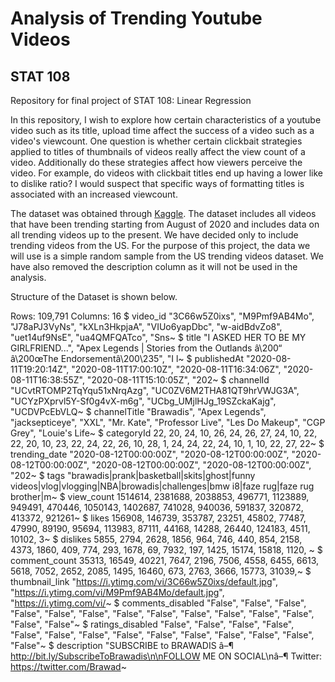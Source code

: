 # Analysis of Trending Youtube Videos
## STAT 108
Repository for final project of STAT 108: Linear Regression

In this repository, I wish to explore how certain characteristics of a youtube video such as its title, upload time affect the success of a video such as a video's viewcount. One question is whether certain clickbait strategies applied to titles of thumbnails of videos really affect the view count of a video. Additionally do these strategies affect how viewers perceive the video. For example, do videos with clickbait titles end up having a lower like to dislike ratio? I would suspect that specific ways of formatting titles is associated with an increased viewcount. 

The dataset was obtained through [Kaggle](https://www.kaggle.com/rsrishav/youtube-trending-video-dataset?select=RU_youtube_trending_data.csv). The dataset includes all videos that have been trending starting from August of 2020 and includes data on all trending videos up to the present. We have decided only to include trending videos from the US. For the purpose of this project, the data we will use is a simple random sample from the US trending videos dataset. We have also removed the description column as it will not be used in the analysis.

Structure of the Dataset is shown below.

Rows: 109,791
Columns: 16
$ video_id          <chr> "3C66w5Z0ixs", "M9Pmf9AB4Mo", "J78aPJ3VyNs", "kXLn3HkpjaA", "VIUo6yapDbc", "w-aidBdvZo8", "uet14uf9NsE", "ua4QMFQATco", "Sns~
$ title             <chr> "I ASKED HER TO BE MY GIRLFRIEND...", "Apex Legends | Stories from the Outlands â\200“ â\200œThe Endorsementâ\200\235", "I l~
$ publishedAt       <chr> "2020-08-11T19:20:14Z", "2020-08-11T17:00:10Z", "2020-08-11T16:34:06Z", "2020-08-11T16:38:55Z", "2020-08-11T15:10:05Z", "202~
$ channelId         <chr> "UCvtRTOMP2TqYqu51xNrqAzg", "UC0ZV6M2THA81QT9hrVWJG3A", "UCYzPXprvl5Y-Sf0g4vX-m6g", "UCbg_UMjlHJg_19SZckaKajg", "UCDVPcEbVLQ~
$ channelTitle      <chr> "Brawadis", "Apex Legends", "jacksepticeye", "XXL", "Mr. Kate", "Professor Live", "Les Do Makeup", "CGP Grey", "Louie's Life~
$ categoryId        <int> 22, 20, 24, 10, 26, 24, 26, 27, 24, 10, 22, 22, 20, 10, 23, 22, 24, 22, 26, 10, 28, 1, 24, 24, 22, 24, 10, 1, 10, 22, 27, 22~
$ trending_date     <chr> "2020-08-12T00:00:00Z", "2020-08-12T00:00:00Z", "2020-08-12T00:00:00Z", "2020-08-12T00:00:00Z", "2020-08-12T00:00:00Z", "202~
$ tags              <chr> "brawadis|prank|basketball|skits|ghost|funny videos|vlog|vlogging|NBA|browadis|challenges|bmw i8|faze rug|faze rug brother|m~
$ view_count        <int> 1514614, 2381688, 2038853, 496771, 1123889, 949491, 470446, 1050143, 1402687, 741028, 940036, 591837, 320872, 413372, 921261~
$ likes             <int> 156908, 146739, 353787, 23251, 45802, 77487, 47990, 89190, 95694, 113983, 87111, 44168, 14288, 26440, 124183, 4511, 10102, 3~
$ dislikes          <int> 5855, 2794, 2628, 1856, 964, 746, 440, 854, 2158, 4373, 1860, 409, 774, 293, 1678, 69, 7932, 197, 1425, 15174, 15818, 1120, ~
$ comment_count     <int> 35313, 16549, 40221, 7647, 2196, 7506, 4558, 6455, 6613, 5618, 7052, 2652, 2085, 1495, 16460, 673, 2763, 3666, 15773, 31039,~
$ thumbnail_link    <chr> "https://i.ytimg.com/vi/3C66w5Z0ixs/default.jpg", "https://i.ytimg.com/vi/M9Pmf9AB4Mo/default.jpg", "https://i.ytimg.com/vi/~
$ comments_disabled <chr> "False", "False", "False", "False", "False", "False", "False", "False", "False", "False", "False", "False", "False", "False"~
$ ratings_disabled  <chr> "False", "False", "False", "False", "False", "False", "False", "False", "False", "False", "False", "False", "False", "False"~
$ description       <chr> "SUBSCRIBE to BRAWADIS â–¶ http://bit.ly/SubscribeToBrawadis\n\nFOLLOW ME ON SOCIAL\nâ–¶ Twitter: https://twitter.com/Brawad~
